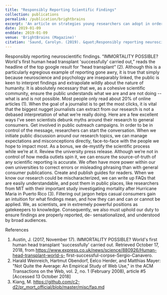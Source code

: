 ```yaml
---
title: "Responsibly Reporting Scientific Findings"
collection: publications
permalink: /publication/brightbrains
excerpt: 'An article on strategies young researchers can adopt in order to responsibly contextualize research to the general public.'
date: 2019-01-09
enddate: 2019-01-09
venue: 'BrightBrains (Magazine)'
citation: 'Saund, Carolyn. (2019). &quot;Responsibly reporting neuroscientific findings&quot; <i>Bright Brains</i>. British Neuroscience Association.'
---
```


Responsibly reporting neuroscientific findings.
“IMMORTALITY POSSIBLE? World&#39;s first human head transplant &#39;successfully&#39; carried out,”
reads the headline of the top google result for “head transplant” (2). Although this is a
particularly egregious example of reporting gone awry, it is true that simply because
neuroscience and psychology are inseparably linked, the public is keen to interpret findings
and extrapolate wildly about the nature of humanity. It is absolutely necessary that we, as a
cohesive scientific community, ensure the public understands what we are and are not doing
-- what is and is not possible.
Most people only read about 20% of online articles (1). When the goal of a journalist is to get
the most clicks, it is vital that the biggest nugget journalists can extract from our research is
not a debased interpretation of what we’re really doing. Here are a few excellent ways I’ve
seen scientists debunk myths around their research to general consumers.
Get involved in public outreach campaigns. In order to be in control of the message,
researchers can start the conversation. When we initiate public discussion around our
research topics, we can manage expectations and misconceptions directly, face-to-face with
the people we hope to impact most. As a bonus, we de-mystify the scientific process while
we’re at it.
Review the university press release. Although we’re not in control of how media outlets
spin it, we can ensure the source-of-truth of any scientific reporting is accurate. We often
have more power within our own universities to correct errors or misleading phrasing than
with general consumer publications.
Create and publish guides for readers. When we know our research could be
mischaracterized, we can write up FAQs that are easily understandable, and post them in
public places, like researchers from MIT with their important study investigating mortality
after Hurricane Maria in Puerto Rico (3). Filtering out jargon helps casual consumers gain an
intuition for what findings mean, and how they can and can or cannot be applied.
We, as scientists, are in extremely powerful positions as gatekeepers to knowledge.
Consequently, we also must uphold our duty to ensure findings are properly reported, de-
sensationalized, and understood by broad audiences.


References
1. Austin, J. (2017, November 17). IMMORTALITY POSSIBLE? World&#39;s first human
head transplant &#39;successfully&#39; carried out. Retrieved October 17, 2018, from
https://www.express.co.uk/news/science/880926/Human-head-transplant-world-s-
first-successful-corpse-Sergio-Canavero.
2. Harald Weinreich, Hartmut Obendorf, Eelco Herder, and Matthias Mayer: &quot;Not Quite
the Average: An Empirical Study of Web Use,&quot; in the ACM Transactions on the Web,
vol. 2, no. 1 (February 2008), article #5 [Accessed 13 October 2018]
3. Kiang, M. https://github.com/c2-d2/pr_mort_official/blob/master/misc/faq.md
